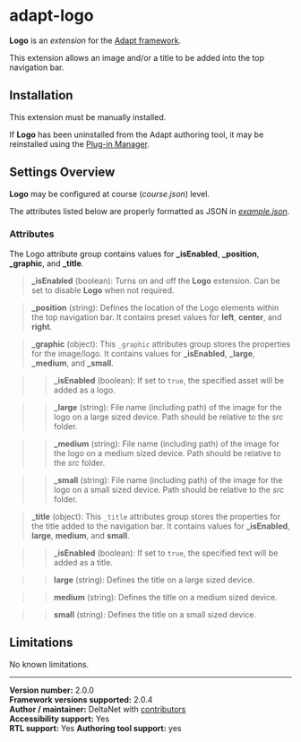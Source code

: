 # adapt-logo

**Logo** is an *extension* for the [Adapt framework](https://github.com/adaptlearning/adapt_framework).   

This extension allows an image and/or a title to be added into the top navigation bar.

## Installation

This extension must be manually installed.

If **Logo** has been uninstalled from the Adapt authoring tool, it may be reinstalled using the [Plug-in Manager](https://github.com/adaptlearning/adapt_authoring/wiki/Plugin-Manager).  

## Settings Overview

**Logo** may be configured at course (*course.json*) level.

The attributes listed below are properly formatted as JSON in [*example.json*](https://github.com/deltanet/adapt-logo/blob/master/example.json).  

### Attributes

The Logo attribute group contains values for **_isEnabled**, **_position**, **_graphic**, and **_title**.

>**_isEnabled** (boolean):  Turns on and off the **Logo** extension. Can be set to disable **Logo** when not required.

>**_position** (string):  Defines the location of the Logo elements within the top navigation bar. It contains preset values for **left**, **center**, and **right**. 

>**_graphic** (object): This `_graphic` attributes group stores the properties for the image/logo. It contains values for **_isEnabled**, **_large**, **_medium**, and **_small**.  

>>**_isEnabled** (boolean):  If set to `true`, the specified asset will be added as a logo. 

>>**_large** (string): File name (including path) of the image for the logo on a large sized device. Path should be relative to the *src* folder.  

>>**_medium** (string): File name (including path) of the image for the logo on a medium sized device. Path should be relative to the *src* folder. 

>>**_small** (string): File name (including path) of the image for the logo on a small sized device. Path should be relative to the *src* folder. 

>**_title** (object): This `_title` attributes group stores the properties for the title added to the navigation bar. It contains values for **_isEnabled**, **large**, **medium**, and **small**.  

>>**_isEnabled** (boolean):  If set to `true`, the specified text will be added as a title. 

>>**large** (string): Defines the title on a large sized device.  

>>**medium** (string): Defines the title on a medium sized device.  

>>**small** (string): Defines the title on a small sized device.  

## Limitations
 
No known limitations. 

----------------------------
**Version number:**  2.0.0    
**Framework versions supported:**  2.0.4    
**Author / maintainer:** DeltaNet with [contributors](https://github.com/deltanet/adapt-logo/graphs/contributors)     
**Accessibility support:** Yes  
**RTL support:** Yes
**Authoring tool support:** yes
